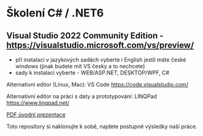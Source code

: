 # Školení C# / .NET6

## Visual Studio 2022 Community Edition - https://visualstudio.microsoft.com/vs/preview/
* při instalaci v jazykových sadách vyberte i English jestli máte české windows (jinak budete mít VS česky a to nechcete)
* sady k instalaci vyberte - WEB/ASP.NET, DESKTOP/WPF, C#

Alternativní editor (Linux, Mac): VS Code https://code.visualstudio.com/

Alternativní editor na práci s daty a prototypování: LINQPad https://www.linqpad.net/

[PDF úvodní prezentace](/netsharp.pdf)

Toto repository si naklonujte k sobě, najdete postupně výsledky naší práce.
